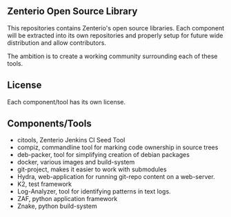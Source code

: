 Zenterio Open Source Library
----------------------------

This repositories contains Zenterio's open source libraries.
Each component will be extracted into its own repositories and properly setup
for future wide distribution and allow contributors.

The ambition is to create a working community surrounding each of these tools.

License
-------
Each component/tool has its own license.

Components/Tools
----------------

* citools, Zenterio Jenkins CI Seed Tool
* compiz, commandline tool for marking code ownership in source trees
* deb-packer, tool for simplifying creation of debian packages
* docker, various images and build-system
* git-project, makes it easier to work with submodules
* Hydra, web-application for running git-repo content on a web-server.
* K2, test framework
* Log-Analyzer, tool for identifying patterns in text logs.
* ZAF, python application framework
* Znake, python build-system
